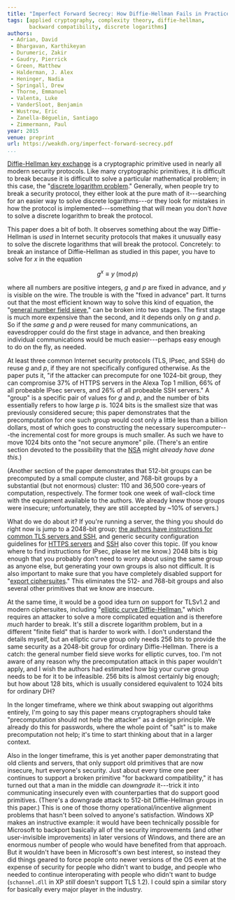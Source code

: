 ```yaml
---
title: "Imperfect Forward Secrecy: How Diffie-Hellman Fails in Practice"
tags: [applied cryptography, complexity theory, diffie-hellman,
       backward compatibility, discrete logarithms]
authors:
 - Adrian, David
 - Bhargavan, Karthikeyan
 - Durumeric, Zakir
 - Gaudry, Pierrick
 - Green, Matthew
 - Halderman, J. Alex
 - Heninger, Nadia
 - Springall, Drew
 - Thorne, Emmanuel
 - Valenta, Luke
 - VanderSloot, Benjamin
 - Wustrow, Eric
 - Zanella-Béguelin, Santiago
 - Zimmermann, Paul
year: 2015
venue: preprint
url: https://weakdh.org/imperfect-forward-secrecy.pdf
...
```


[Diffie-Hellman key exchange][dh] is a cryptographic primitive used
in nearly all modern security protocols.  Like many cryptographic
primitives, it is difficult to break because it is difficult to solve
a particular mathematical problem; in this case, the
"[discrete logarithm problem][dlog]."  Generally, when people try to
break a security protocol, they either look at the pure math of
it---searching for an easier way to solve discrete logarithms---or
they look for mistakes in how the protocol is implemented---something
that will mean you don't _have_ to solve a discrete logarithm to break
the protocol.

This paper does a bit of both.  It observes something about the way
Diffie-Hellman is _used_ in Internet security protocols that makes it
unusually easy to solve the discrete logarithms that will break the
protocol.  Concretely: to break an instance of Diffie-Hellman as
studied in this paper, you have to solve for $x$ in the equation

$$g^x \equiv y \;(\text{mod}\,p)$$

where all numbers are positive integers, $g$ and $p$ are fixed in
advance, and $y$ is visible on the wire.  The trouble is with the
"fixed in advance" part.  It turns out that the most efficient known
way to solve this kind of equation, the
"[general number field sieve][nfs]," can be broken into two stages.
The first stage is much more expensive than the second, and it depends
only on $g$ and $p$.  So if the *same* $g$
and $p$ were reused for many communications, an eavesdropper could do
the first stage in advance, and then breaking individual
communications would be much easier---perhaps easy enough to do on the
fly, as needed.

At least three common Internet security protocols (TLS, IPsec, and SSH) do
reuse $g$ and $p$, if they are not specifically configured otherwise.
As the paper puts it, "if the attacker can precompute for one 1024-bit
group, they can compromise 37% of HTTPS servers in the Alexa Top 1
million, 66% of all probeable IPsec servers, and 26% of all probeable
SSH servers."  A "group" is a specific pair of values for $g$ and $p$,
and the number of bits essentially refers to how large $p$ is.  1024
bits is the smallest size that was previously considered secure; this
paper demonstrates that the precomputation for one such group would
cost only a little less than a billion dollars, most of which goes to
constructing the necessary supercomputer---the incremental cost for
more groups is much smaller.  As such we have to move 1024 bits onto
the "not secure anymore" pile.  (There's an entire section devoted to
the possibility that the [NSA][] might _already have done this._)

(Another section of the paper demonstrates that 512-bit groups can be
precomputed by a small compute cluster, and 768-bit groups by a
substantial (but not enormous) cluster: 110 and 36,500 core-years of
computation, respectively.  The former took one week of wall-clock
time with the equipment available to the authors.  We already knew
those groups were insecure; unfortunately, they are still accepted by
~10% of servers.)

What do we do about it?  If you're running a server, the thing you
should do right now is jump to a 2048-bit group;
[the authors have instructions for common TLS servers and SSH][weakdh-sysadmin],
and generic security configuration guidelines for
[HTTPS servers][moz-https] and [SSH][stribka-ssh] also cover this
topic.  (If you know where to find instructions for IPsec,
please let me know.)  2048 bits is big enough that you probably don't
need to worry about using the same group as anyone else, but
generating your own groups is also not difficult.  It is also
important to make sure that you have
completely disabled support for "[export ciphersuites][]."
This eliminates the 512- and 768-bit groups and also several other
primitives that we know are insecure.

At the same time, it would be a good idea turn *on* support for
TLSv1.2 and modern ciphersuites, including
"[elliptic curve Diffie-Hellman][ecdh]," which requires an attacker to
solve a more complicated equation and is therefore *much* harder to
break.  It's still a discrete logarithm problem, but in a different
"finite field" that is harder to work with.  I don't understand the
details myself, but an elliptic curve group only needs 256 bits to
provide the same security as a 2048-bit group for ordinary
Diffie-Hellman.  There is a catch: the general number field sieve
works for elliptic curves, too.  I'm not aware of any reason why the
precomputation attack in this paper wouldn't apply, and I wish the
authors had estimated how big your curve group needs to be for it to
be infeasible.  256 bits is almost certainly big enough; but how about
128 bits, which is usually considered equivalent to 1024 bits for
ordinary DH?

In the longer timeframe, where we think about swapping out algorithms
entirely, I'm going to say this paper means cryptographers should take
"precomputation should not help the attacker" as a design principle.
We already do this for passwords, where the whole point of "salt" is
to make precomputation not help; it's time to start thinking about
that in a larger context.

Also in the longer timeframe, this is yet another paper demonstrating
that old clients and servers, that only support old primitives that
are now insecure, hurt everyone's security.  Just about every time one
peer continues to support a broken primitive "for backward
compatibility," it has turned out that a man in the middle can
_downgrade_ it---trick it into communicating insecurely even with
counterparties that do support good primitives.  (There's a downgrade
attack to 512-bit Diffie-Hellman groups in this paper.)  This is one
of those thorny operational/incentive alignment problems that hasn't
been solved to anyone's satisfaction.  Windows XP makes an instructive
example: it would have been technically possible for Microsoft to
backport basically all of the security improvements (and other
user-invisible improvements) in later versions of Windows, and there
are an enormous number of people who would have benefited from that
approach.  But it wouldn't have been in Microsoft's own best interest,
so instead they did things geared to force people onto newer versions
of the OS even at the expense of security for people who didn't want
to budge, and people who needed to continue interoperating with people
who didn't want to budge (`schannel.dll` in XP *still* doesn't support
TLS 1.2).  I could spin a similar story for basically every major
player in the industry.


[dh]: https://en.wikipedia.org/wiki/Diffie%E2%80%93Hellman_key_exchange
[dlog]: https://en.wikipedia.org/wiki/Discrete_logarithm
[nfs]: https://en.wikipedia.org/wiki/General_number_field_sieve
[NSA]: https://en.wikipedia.org/wiki/National_Security_Agency
[weakdh-sysadmin]: https://weakdh.org/sysadmin.html
[moz-https]: https://wiki.mozilla.org/Security/Server_Side_TLS
[stribka-ssh]: https://stribika.github.io/2015/01/04/secure-secure-shell.html
[export ciphersuites]: https://security.stackexchange.com/questions/67902/ssl-cipher-suite-what-does-export-mean
[ecdh]: https://en.wikipedia.org/wiki/Elliptic_curve_cryptography
